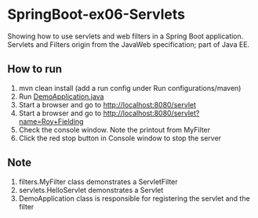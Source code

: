 # SpringBoot-ex06-Servlets

Showing how to use servlets and web filters in a Spring Boot application.
Servlets and Filters origin from the JavaWeb specification; part of Java EE.


## How to run
1. mvn clean install (add a run config under Run configurations/maven)
2. Run [DemoApplication.java](src/main/java/dk/lundogbendsen/springboot/ex06/DemoApplication.java)
3. Start a browser and go to [http://localhost:8080/servlet](http://localhost:8080/servlet)
4. Start a browser and go to [http://localhost:8080/servlet?name=Roy+Fielding](http://localhost:8080/servlet?name=Roy+Fielding)
5. Check the console window. Note the printout from MyFilter
6. Click the red stop button in Console window to stop the server                             
      
## Note
1. filters.MyFilter class demonstrates a ServletFilter
2. servlets.HelloServlet demonstrates a Servlet                        
3. DemoApplication class is responsible for registering the servlet and the filter 
